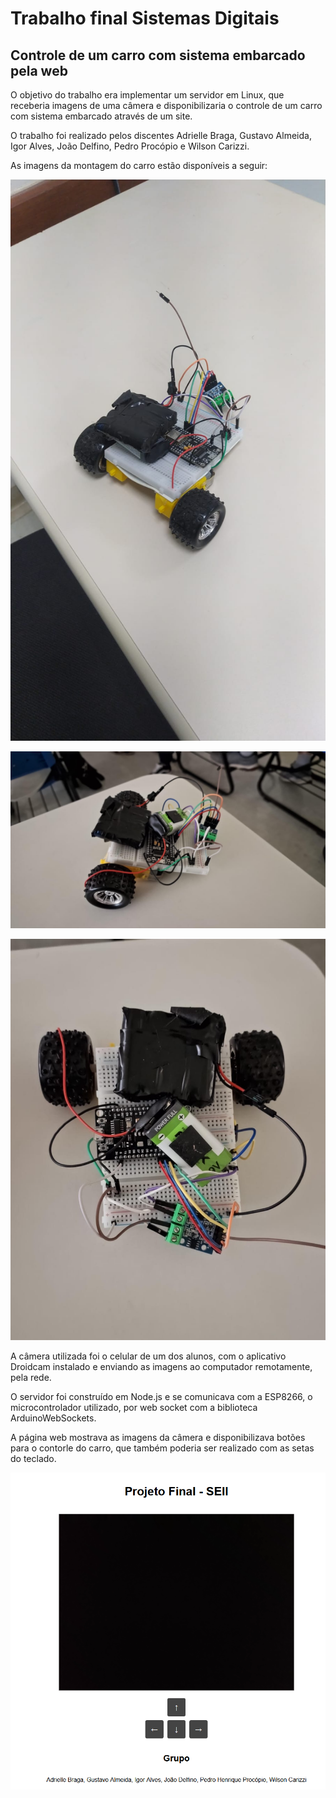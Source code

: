 # Trabalho final Sistemas Digitais
## Controle de um carro com sistema embarcado pela web

O objetivo do trabalho era implementar um servidor em Linux, que receberia imagens de uma câmera e disponibilizaria o controle de um carro com sistema embarcado através de um site.

O trabalho foi realizado pelos discentes Adrielle Braga, Gustavo Almeida, Igor Alves, João Delfino, Pedro Procópio e Wilson Carizzi.

As imagens da montagem do carro estão disponíveis a seguir:

![Imagem 1](./img/Imagem%201.jpeg)

![Imagem 2](./img/Imagem%202.jpeg)

![Imagem 3](./img/Imagem%203.jpeg)

A câmera utilizada foi o celular de um dos alunos, com o aplicativo Droidcam instalado e enviando as imagens ao computador remotamente, pela rede.

O servidor foi construído em Node.js e se comunicava com a ESP8266, o microcontrolador utilizado, por web socket com a biblioteca ArduinoWebSockets.

A página web mostrava as imagens da câmera e disponibilizava botões para o contorle do carro, que também poderia ser realizado com as setas do teclado.

![Site](./img/site.png)